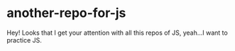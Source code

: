# another-repo-for-js
Hey! Looks that I get your attention with all this repos of JS, yeah...I want to practice JS.
